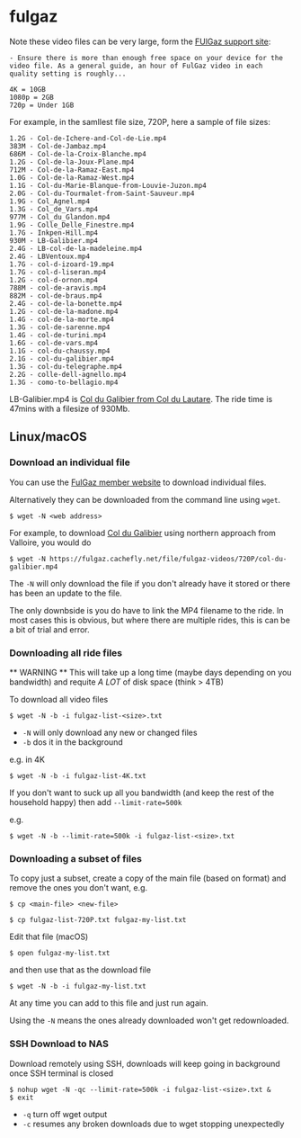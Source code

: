 # fulgaz

Note these video files can be very large, form the [FUlGaz support site](https://support.fulgaz.com/hc/en-us/articles/360058353752-Ride-videos-are-not-downloading-or-taking-too-long):
```
- Ensure there is more than enough free space on your device for the video file. As a general guide, an hour of FulGaz video in each quality setting is roughly...

4K = 10GB
1080p = 2GB
720p = Under 1GB
```

For example, in the samllest file size, 720P, here a sample of file sizes:
```
1.2G - Col-de-Ichere-and-Col-de-Lie.mp4
383M - Col-de-Jambaz.mp4
686M - Col-de-la-Croix-Blanche.mp4
1.2G - Col-de-la-Joux-Plane.mp4
712M - Col-de-la-Ramaz-East.mp4
1.0G - Col-de-la-Ramaz-West.mp4
1.1G - Col-du-Marie-Blanque-from-Louvie-Juzon.mp4
2.0G - Col-du-Tourmalet-from-Saint-Sauveur.mp4
1.9G - Col_Agnel.mp4
1.3G - Col_de_Vars.mp4
977M - Col_du_Glandon.mp4
1.9G - Colle_Delle_Finestre.mp4
1.7G - Inkpen-Hill.mp4
930M - LB-Galibier.mp4
2.4G - LB-col-de-la-madeleine.mp4
2.4G - LBVentoux.mp4
1.7G - col-d-izoard-19.mp4
1.7G - col-d-liseran.mp4
1.2G - col-d-ornon.mp4
788M - col-de-aravis.mp4
882M - col-de-braus.mp4
2.4G - col-de-la-bonette.mp4
1.2G - col-de-la-madone.mp4
1.4G - col-de-la-morte.mp4
1.3G - col-de-sarenne.mp4
1.4G - col-de-turini.mp4
1.6G - col-de-vars.mp4
1.1G - col-du-chaussy.mp4
2.1G - col-du-galibier.mp4
1.3G - col-du-telegraphe.mp4
2.2G - colle-dell-agnello.mp4
1.3G - como-to-bellagio.mp4
```

LB-Galibier.mp4 is [Col du Galibier from Col du Lautare](https://fulgaz.com/fulgaz-rides/?fg_ride=ad6ce13c35fd489767031f29). The ride time is 47mins with a filesize of 930Mb.

## Linux/macOS

### Download an individual file

You can use the [FulGaz member website](https://members.fulgaz.com/downloads) to download individual files.

Alternatively they can be downloaded from the command line using `wget`.

```
$ wget -N <web address>
```
For example, to download [Col du Galibier](https://fulgaz.com/fulgaz-rides/?fg_ride=a3a6f662cd52011d977eb1d9) using northern approach from Valloire, you would do
```
$ wget -N https://fulgaz.cachefly.net/file/fulgaz-videos/720P/col-du-galibier.mp4
```

The `-N` will only download the file if you don't already have it stored or there has been an update to the file.

The only downbside is you do have to link the MP4 filename to the ride. In most cases this is obvious, but where there are multiple rides, this is can be a bit of trial and error.

### Downloading all ride files

** WARNING ** 
This will take up a long time (maybe days depending on you bandwidth) and requite *A LOT* of disk space (think > 4TB)

To download all video files
```
$ wget -N -b -i fulgaz-list-<size>.txt
```
* `-N` will only download any new or changed files
* `-b` dos it in the background

e.g. in 4K
```
$ wget -N -b -i fulgaz-list-4K.txt
```

If you don't want to suck up all you bandwidth (and keep the rest of the household happy) then add `--limit-rate=500k`

e.g.
```
$ wget -N -b --limit-rate=500k -i fulgaz-list-<size>.txt
```

### Downloading a subset of files

To copy just a subset, create a copy of the main file (based on format) and remove the ones you don't want, e.g.
```
$ cp <main-file> <new-file>
``` 
```
$ cp fulgaz-list-720P.txt fulgaz-my-list.txt
```

Edit that file (macOS)
```
$ open fulgaz-my-list.txt
```
and then use that as the download file
```
$ wget -N -b -i fulgaz-my-list.txt
```

At any time you can add to this file and just run again. 

Using the `-N` means the ones already downloaded won't get redownloaded.

### SSH Download to NAS

Download remotely using SSH, downloads will keep going in background once SSH terminal is closed
```
$ nohup wget -N -qc --limit-rate=500k -i fulgaz-list-<size>.txt &
$ exit
```
* `-q` turn off wget output
* `-c` resumes any broken downloads due to wget stopping unexpectedly 
